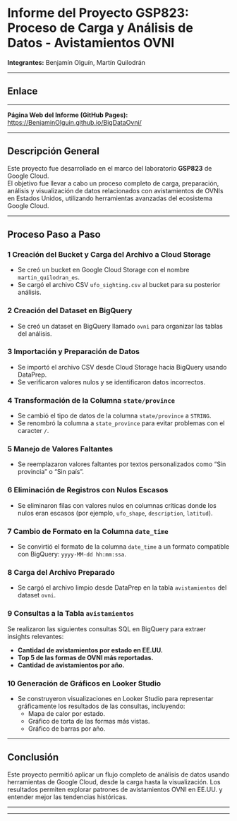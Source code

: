 # Informe del Proyecto GSP823: Proceso de Carga y Análisis de Datos - Avistamientos OVNI

**Integrantes:** Benjamín Olguín, Martín Quilodrán

---

##  Enlace

---

  **Página Web del Informe (GitHub Pages):**  
https://BenjaminOlguin.github.io/BigDataOvni/

---
##  Descripción General

Este proyecto fue desarrollado en el marco del laboratorio **GSP823** de Google Cloud.  
El objetivo fue llevar a cabo un proceso completo de carga, preparación, análisis y visualización de datos relacionados con avistamientos de OVNIs en Estados Unidos, utilizando herramientas avanzadas del ecosistema Google Cloud.

---

##  Proceso Paso a Paso

### 1 Creación del Bucket y Carga del Archivo a Cloud Storage

- Se creó un bucket en Google Cloud Storage con el nombre `martin_quilodran_es`.
- Se cargó el archivo CSV `ufo_sighting.csv` al bucket para su posterior análisis.

### 2 Creación del Dataset en BigQuery

- Se creó un dataset en BigQuery llamado `ovni` para organizar las tablas del análisis.

### 3 Importación y Preparación de Datos

- Se importó el archivo CSV desde Cloud Storage hacia BigQuery usando DataPrep.
- Se verificaron valores nulos y se identificaron datos incorrectos.

### 4 Transformación de la Columna `state/province`

- Se cambió el tipo de datos de la columna `state/province` a `STRING`.
- Se renombró la columna a `state_province` para evitar problemas con el caracter `/`.

### 5 Manejo de Valores Faltantes

- Se reemplazaron valores faltantes por textos personalizados como “Sin provincia” o “Sin país”.

### 6 Eliminación de Registros con Nulos Escasos

- Se eliminaron filas con valores nulos en columnas críticas donde los nulos eran escasos (por ejemplo, `ufo_shape`, `description`, `latitud`).

### 7 Cambio de Formato en la Columna `date_time`

- Se convirtió el formato de la columna `date_time` a un formato compatible con BigQuery: `yyyy-MM-dd hh:mm:ssa`.

### 8 Carga del Archivo Preparado

- Se cargó el archivo limpio desde DataPrep en la tabla `avistamientos` del dataset `ovni`.

### 9 Consultas a la Tabla `avistamientos`

Se realizaron las siguientes consultas SQL en BigQuery para extraer insights relevantes:

- **Cantidad de avistamientos por estado en EE.UU.**
- **Top 5 de las formas de OVNI más reportadas.**
- **Cantidad de avistamientos por año.**

### 10 Generación de Gráficos en Looker Studio

- Se construyeron visualizaciones en Looker Studio para representar gráficamente los resultados de las consultas, incluyendo:
    - Mapa de calor por estado.
    - Gráfico de torta de las formas más vistas.
    - Gráfico de barras por año.

---

##  Conclusión

Este proyecto permitió aplicar un flujo completo de análisis de datos usando herramientas de Google Cloud, desde la carga hasta la visualización.
Los resultados permiten explorar patrones de avistamientos OVNI en EE.UU. y entender mejor las tendencias históricas.

---



---
